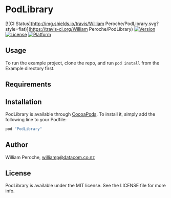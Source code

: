 # PodLibrary

[![CI Status](http://img.shields.io/travis/William Peroche/PodLibrary.svg?style=flat)](https://travis-ci.org/William Peroche/PodLibrary)
[![Version](https://img.shields.io/cocoapods/v/PodLibrary.svg?style=flat)](http://cocoapods.org/pods/PodLibrary)
[![License](https://img.shields.io/cocoapods/l/PodLibrary.svg?style=flat)](http://cocoapods.org/pods/PodLibrary)
[![Platform](https://img.shields.io/cocoapods/p/PodLibrary.svg?style=flat)](http://cocoapods.org/pods/PodLibrary)

## Usage

To run the example project, clone the repo, and run `pod install` from the Example directory first.

## Requirements

## Installation

PodLibrary is available through [CocoaPods](http://cocoapods.org). To install
it, simply add the following line to your Podfile:

```ruby
pod "PodLibrary"
```

## Author

William Peroche, williamp@datacom.co.nz

## License

PodLibrary is available under the MIT license. See the LICENSE file for more info.
